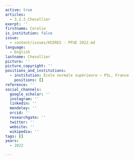 ```yaml
---
active: true
articles:
  - 3.2.3_Chevallier
exerpt: ''
firstname: Coralie
is_institution: false
issue:
  - content/issues/HCERES - PFUE 2022.md
language:
  - English
lastname: Chevallier
picture: ''
picture_copyright: ''
positions_and_institutions:
  - institution: École normale supérieure – PSL, France
    positions: []
reference: ''
social_channels:
  google_scholar: ''
  instagram: ''
  linkedin: ''
  mendeley: ''
  orcid: ''
  researchgate: ''
  twitter: ''
  website: ''
  wikipedia: ''
tags: []
years:
  - 2022

---
```


